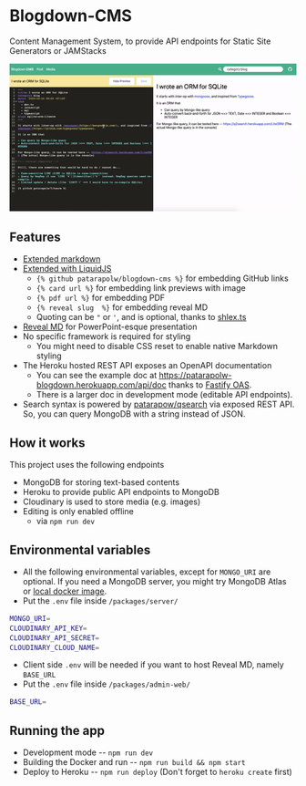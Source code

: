 # Blogdown-CMS

Content Management System, to provide API endpoints for Static Site Generators or JAMStacks

![App preview](/docs/cmsv2.gif)

## Features

- [Extended markdown](/packages/admin-web/src/assets/make-html/index.ts#L35)
- [Extended with LiquidJS](/packages/admin-web/src/assets/make-html/template.ts)
  - `{% github patarapolw/blogdown-cms %}` for embedding GitHub links
  - `{% card url %}` for embedding link previews with image
  - `{% pdf url %}` for embedding PDF
  - `{% reveal slug  %}` for embedding reveal MD
  - Quoting can be `"` or `'`, and is optional, thanks to [shlex.ts](/packages/admin-web/src/assets/make-html/shlex.ts)
- [Reveal MD](https://github.com/patarapolw/reveal-md) for PowerPoint-esque presentation
- No specific framework is required for styling
  - You might need to disable CSS reset to enable native Markdown styling
- The Heroku hosted REST API exposes an OpenAPI documentation
  - You can see the example doc at <https://patarapolw-blogdown.herokuapp.com/api/doc> thanks to [Fastify OAS](https://github.com/SkeLLLa/fastify-oas).
  - There is a larger doc in development mode (editable API endpoints).
- Search syntax is powered by [patarapow/qsearch](https://github.com/patarapolw/qsearch) via exposed REST API. So, you can query MongoDB with a string instead of JSON.

## How it works

This project uses the following endpoints

- MongoDB for storing text-based contents
- Heroku to provide public API endpoints to MongoDB
- Cloudinary is used to store media (e.g. images)
- Editing is only enabled offline
  - via `npm run dev`

## Environmental variables

- All the following environmental variables, except for `MONGO_URI` are optional. If you need a MongoDB server, you might try MongoDB Atlas or [local docker image](https://hub.docker.com/_/mongo).
- Put the `.env` file inside `/packages/server/`

```sh
MONGO_URI=
CLOUDINARY_API_KEY=
CLOUDINARY_API_SECRET=
CLOUDINARY_CLOUD_NAME=
```

- Client side `.env` will be needed if you want to host Reveal MD, namely `BASE_URL`
- Put the `.env` file inside `/packages/admin-web/`

```sh
BASE_URL=
```

## Running the app

- Development mode -- `npm run dev`
- Building the Docker and run -- `npm run build && npm start`
- Deploy to Heroku -- `npm run deploy` (Don't forget to `heroku create` first)
